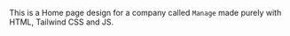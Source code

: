 This is a Home page design for a company called `Manage` made purely with HTML, Tailwind CSS and JS.
